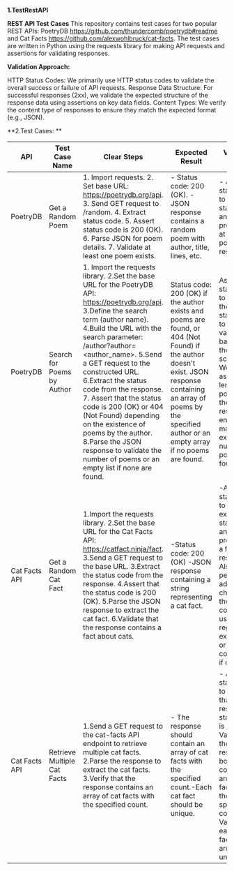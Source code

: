 **1.**TestRestAPI****

**REST API Test Cases**
This repository contains test cases for two popular REST APIs: PoetryDB https://github.com/thundercomb/poetrydb#readme and Cat Facts https://github.com/alexwohlbruck/cat-facts. The test cases are written in Python using the requests library for making API requests and assertions for validating responses.

**Validation Approach:**

HTTP Status Codes: We primarily use HTTP status codes to validate the overall success or failure of API requests.
Response Data Structure: For successful responses (2xx), we validate the expected structure of the response data using assertions on key data fields.
Content Types: We verify the content type of responses to ensure they match the expected format (e.g., JSON).

**2.Test Cases: **

| API | Test Case Name | Clear Steps | Expected Result | Validation Method |
| --- | --- | ---------------------------------------------------------------------------------- |--- |--- |
| PoetryDB|  Get a Random Poem |1. Import requests.  2. Set base URL: https://poetrydb.org/api.  3. Send GET request to /random.  4. Extract status code.  5. Assert status code is 200 (OK).  6. Parse JSON for poem details.  7. Validate at least one poem exists. | - Status code: 200 (OK).  -JSON response contains a random poem with author, title, lines, etc. | - Assert statements to verify status code and presence of at least one poem in the response.|
|PoetryDB| Search for Poems by Author | 1. Import the requests library. 2.Set the base URL for the PoetryDB API: https://poetrydb.org/api. 3.Define the search term (author name). 4.Build the URL with the search parameter: /author?author=<author_name>. 5.Send a GET request to the constructed URL. 6.Extract the status code from the response. 7. Assert that the status code is 200 (OK) or 404 (Not Found) depending on the existence of poems by the author. 8.Parse the JSON response to validate the number of poems or an empty list if none are found. | Status code: 200 (OK) if the author exists and poems are found, or 404 (Not Found) if the author doesn't exist. JSON response containing an array of poems by the specified author or an empty array if no poems are found.| Assert statements to compare the actual status code to expected values based on the search scenario. We also assert the length of the poems list in the response to ensure it matches the expected number of poems found.|
|Cat Facts API |  Get a Random Cat Fact | 1.Import the requests library. 2.Set the base URL for the Cat Facts API: https://catfact.ninja/fact. 3.Send a GET request to the base URL. 3.Extract the status code from the response. 4.Assert that the status code is 200 (OK). 5.Parse the JSON response to extract the cat fact. 6.Validate that the response contains a fact about cats.| -Status code: 200 (OK)  -JSON response containing a string representing a cat fact.| -Assert statements to verify the expected status code and the presence of a fact in the response. Also perform additional checks on the fact content using regular expressions or string comparisons if desired.|
|Cat Facts API | Retrieve Multiple Cat Facts | 1.Send a GET request to the cat-facts API endpoint to retrieve multiple cat facts. 2.Parse the response to extract the cat facts. 3.Verify that the response contains an array of cat facts with the specified count.| - The response should contain an array of cat facts with the specified count.-Each cat fact should be unique.| - Assert statements to Validate that the response status code is 200. -Validate that the response body contains an array of cat facts with the specified count.-Validate that each cat fact in the array is unique.|
